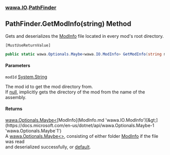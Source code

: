 ### [wawa.IO](wawa.IO.md 'wawa.IO').[PathFinder](PathFinder.md 'wawa.IO.PathFinder')

## PathFinder.GetModInfo(string) Method

Gets and deserializes the [ModInfo](ModInfo.md 'wawa.IO.ModInfo') file located in every mod's root directory.<p/>`[MustUseReturnValue]`

```csharp
public static wawa.Optionals.Maybe<wawa.IO.ModInfo> GetModInfo(string modId=null);
```
#### Parameters

<a name='wawa.IO.PathFinder.GetModInfo(string).modId'></a>

`modId` [System.String](https://docs.microsoft.com/en-us/dotnet/api/System.String 'System.String')

The mod id to get the mod directory from.  
If [null](https://docs.microsoft.com/en-us/dotnet/csharp/language-reference/keywords/null 'https://docs.microsoft.com/en-us/dotnet/csharp/language-reference/keywords/null'), implicitly gets the directory of the mod from the name of the assembly.

#### Returns
[wawa.Optionals.Maybe&lt;](https://docs.microsoft.com/en-us/dotnet/api/wawa.Optionals.Maybe-1 'wawa.Optionals.Maybe`1')[ModInfo](ModInfo.md 'wawa.IO.ModInfo')[&gt;](https://docs.microsoft.com/en-us/dotnet/api/wawa.Optionals.Maybe-1 'wawa.Optionals.Maybe`1')  
A [wawa.Optionals.Maybe&lt;&gt;](https://docs.microsoft.com/en-us/dotnet/api/wawa.Optionals.Maybe-1 'wawa.Optionals.Maybe`1'), consisting of either folder [ModInfo](ModInfo.md 'wawa.IO.ModInfo') if the file was read  
and deserialized successfully, or [default](https://docs.microsoft.com/en-us/dotnet/csharp/language-reference/keywords/default 'https://docs.microsoft.com/en-us/dotnet/csharp/language-reference/keywords/default').
